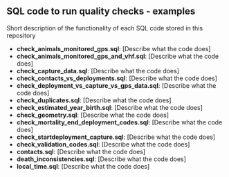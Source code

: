 ## SQL code to run quality checks - examples
Short description of the functionality of each SQL code stored in this repository

* **check_animals_monitored_gps.sql**: [Describe what the code does]
* **check_animals_monitored_gps_and_vhf.sql**: [Describe what the code does]
* **check_capture_data.sql**: [Describe what the code does]
* **check_contacts_vs_deployments.sql**: [Describe what the code does]
* **check_deployment_vs_capture_vs_gps_data.sql**: [Describe what the code does]
* **check_duplicates.sql**: [Describe what the code does]
* **check_estimated_year_birth.sql**: [Describe what the code does]
* **check_geometry.sql**: [Describe what the code does]
* **check_mortality_end_deployment_codes.sql**: [Describe what the code does]
* **check_startdeployment_capture.sql**: [Describe what the code does]
* **check_validation_codes.sql**: [Describe what the code does]
* **contacts.sql**: [Describe what the code does]
* **death_inconsistencies.sql**: [Describe what the code does]
* **local_time.sql**: [Describe what the code does]
